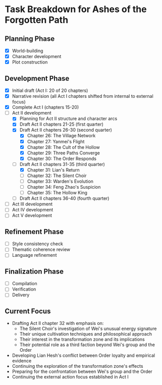 # Task Breakdown for Ashes of the Forgotten Path

## Planning Phase
- [x] World-building
- [x] Character development
- [x] Plot construction

## Development Phase
- [x] Initial draft (Act I: 20 of 20 chapters)
- [x] Narrative revision (all Act I chapters shifted from internal to external focus)
- [x] Complete Act I (chapters 15-20)
- [ ] Act II development
  - [x] Planning for Act II structure and character arcs
  - [x] Draft Act II chapters 21-25 (first quarter)
  - [x] Draft Act II chapters 26-30 (second quarter)
    - [x] Chapter 26: The Village Network
    - [x] Chapter 27: Yanmei's Flight
    - [x] Chapter 28: The Cult of the Hollow
    - [x] Chapter 29: Three Paths Converge
    - [x] Chapter 30: The Order Responds
  - [ ] Draft Act II chapters 31-35 (third quarter)
    - [x] Chapter 31: Lian's Return
    - [ ] Chapter 32: The Silent Choir
    - [ ] Chapter 33: Warden's Evolution
    - [ ] Chapter 34: Feng Zhao's Suspicion
    - [ ] Chapter 35: The Hollow King
  - [ ] Draft Act II chapters 36-40 (fourth quarter)
- [ ] Act III development
- [ ] Act IV development
- [ ] Act V development

## Refinement Phase
- [ ] Style consistency check
- [ ] Thematic coherence review
- [ ] Language refinement

## Finalization Phase
- [ ] Compilation
- [ ] Verification
- [ ] Delivery

## Current Focus
- Drafting Act II chapter 32 with emphasis on:
  - The Silent Choir's investigation of Wei's unusual energy signature
  - Their unique cultivation techniques and philosophical approach
  - Their interest in the transformation zone and its implications
  - Their potential role as a third faction beyond Wei's group and the Order
- Developing Lian Hesh's conflict between Order loyalty and empirical evidence
- Continuing the exploration of the transformation zone's effects
- Preparing for the confrontation between Wei's group and the Order
- Continuing the external action focus established in Act I
